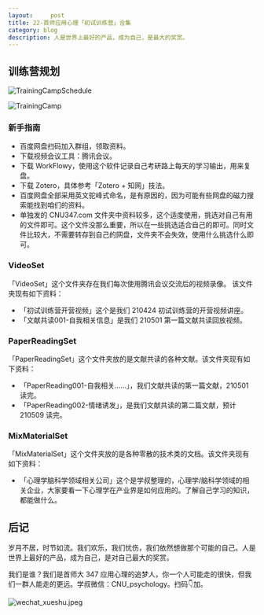 ```yaml
---
layout:     post
title: 22-首师应用心理「初试训练营」合集
category: blog
description: 人是世界上最好的产品，成为自己，是最大的奖赏。
---
```


## 训练营规划
![TrainingCampSchedule](https://image.cnu347.com/2021-05-04-22-TrainingCampSchedule-1.png)

![TrainingCamp](https://image.cnu347.com/2020-08-29-200829-trainingCamp.png)

### 新手指南
*  百度网盘扫码加入群组，领取资料。
*  下载视频会议工具：腾讯会议。
*  下载 WorkFlowy，使用这个软件记录自己考研路上每天的学习输出，用来复盘。
*  下载 Zotero，具体参考「Zotero + 知网」技法。
*  百度网盘全部采用英文驼峰式命名，是有原因的，因为可能有些网盘的磁力搜索能找到咱们的资料。
*  单独发的 CNU347.com 文件夹中资料较多，这个适度使用，挑选对自己有用的文件即可。这个文件没那么重要，所以在一些挑选适合自己的即可。同时文件比较大，不需要转存到自己的网盘，文件夹不会失效，使用什么挑选什么即可。

### VideoSet
「VideoSet」这个文件夹存在我们每次使用腾讯会议交流后的视频录像。
该文件夹现有如下资料：
- 「初试训练营开营视频」这个是我们 210424 初试训练营的开营视频讲座。
- 「文献共读001-自我相关信息」是我们 210501 第一篇文献共读回放视频。


### PaperReadingSet
「PaperReadingSet」这个文件夹放的是文献共读的各种文献。该文件夹现有如下资料：
- 「PaperReading001-自我相关……」，我们文献共读的第一篇文献，210501 读完。
- 「PaperReading002-情绪诱发」，是我们文献共读的第二篇文献，预计210509 读完。

### MixMaterialSet
「MixMaterialSet」这个文件夹放的是各种零散的技术类的文档。该文件夹现有如下资料：
- 「心理学脑科学领域相关公司」这个是学叔整理的，心理学/脑科学领域的相关企业，大家要看一下心理学在产业界是如何应用的。了解自己学习的知识，都能做什么。

## 后记

岁月不居，时节如流。我们欢乐，我们忧伤，我们依然想做那个可能的自己。人是世界上最好的产品，成为自己，是对自己最大的奖赏。

我们是谁？我们是首师大 347 应用心理的追梦人，你一个人可能走的很快，但我们一群人能走的更远。学叔微信：CNU_psychology。扫码👇加。

![wechat_xueshu.jpeg](https://cnu347-1257355643.cos.ap-beijing.myqcloud.com/CNU347/WechatIMG125.jpeg)
